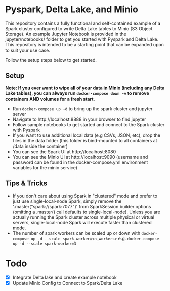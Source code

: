 # Pyspark, Delta Lake, and Minio

This repository contains a fully functional and self-contained example of a Spark cluster configured to write Delta Lake tables to Minio (S3 Object Storage).
An example Jupyter Notebook is provided in the jupyter/notebooks/ folder to get you started with Pyspark and Delta Lake.
This repository is intended to be a starting point that can be expanded upon to suit your use case.

Follow the setup steps below to get started.

## Setup

**Note: If you ever want to wipe all of your data in Minio (including any Delta Lake tables), you can always run `docker-compose down -v` to remove containers AND volumes for a fresh start.**

- Run `docker-compose up -d` to bring up the spark cluster and jupyter server
- Navigate to http://localhost:8888 in your browser to find jupyter
- Follow sample notebooks to get started and connect to the Spark cluster with Pyspark
- If you want to use additional local data (e.g CSVs, JSON, etc), drop the files in the data folder (this folder is bind-mounted to all containers at /data inside the container)
- You can see the Spark UI at http://localhost:8080
- You can see the Minio UI at http://localhost:9090 (username and password can be found in the docker-compose.yml environment variables for the minio service)

## Tips & Tricks

- If you don't care about using Spark in "clustered" mode and prefer to just use  single-local-node Spark, simply remove the '.master("spark://spark:7077")' from SparkSession.builder options (omitting a .master() call defaults to single-local-node).  Unless you are actually running the Spark cluster across multiple physical or virtual servers, single-local-node Spark will execute faster than clustered mode.
- The number of spark workers can be scaled up or down with `docker-compose up -d --scale spark-worker=<n_workers>` e.g. `docker-compose up -d --scale spark-worker=3`

# Todo

- [x] Integrate Delta lake and create example notebook
- [x] Update Minio Config to Connect to Spark/Delta Lake